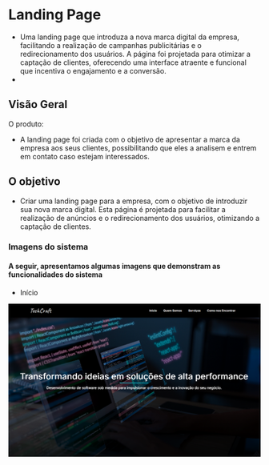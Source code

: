 # Landing Page

- Uma landing page que introduza a nova marca digital da empresa, facilitando a realização de campanhas publicitárias e o redirecionamento dos usuários. A página foi projetada para otimizar a captação de clientes, oferecendo uma interface atraente e funcional que incentiva o engajamento e a conversão.
-

## Visão Geral

O produto:

- A landing page foi criada com o objetivo de apresentar a marca da empresa aos seus clientes, possibilitando que eles a analisem e entrem em contato caso estejam interessados.

## O objetivo

- Criar uma landing page para a empresa, com o objetivo de introduzir sua nova marca digital. Esta página é projetada para facilitar a realização de anúncios e o redirecionamento dos usuários, otimizando a captação de clientes.

### Imagens do sistema

#### A seguir, apresentamos algumas imagens que demonstram as funcionalidades do sistema

- Início

<img src="assets/index.png" alt="Index" />
